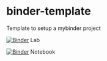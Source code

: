 # binder-template
Template to setup a mybinder project

[![Binder](https://mybinder.org/badge_logo.svg)](https://mybinder.org/v2/gh/fm75/pickleball-simulation/HEAD?urlpath=lab) Lab

[![Binder](https://mybinder.org/badge_logo.svg)](https://mybinder.org/v2/gh/fm75/pickleball-simulation/HEAD) Notebook
